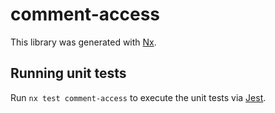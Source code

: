 # comment-access

This library was generated with [Nx](https://nx.dev).

## Running unit tests

Run `nx test comment-access` to execute the unit tests via [Jest](https://jestjs.io).

